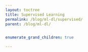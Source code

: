 ```yaml
---
layout: toctree
title: Supervised Learning
permalink: /blog/ml-dl/supervised/
parent: /blog/ml-dl/


enumerate_grand_children: true

---
```

